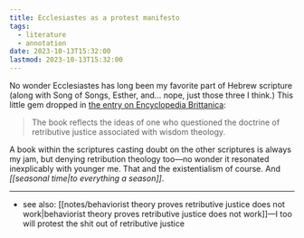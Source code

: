 ```yaml
---
title: Ecclesiastes as a protest manifesto
tags:
  - literature
  - annotation
date: 2023-10-13T15:32:00
lastmod: 2023-10-13T15:32:00
---
```

No wonder Ecclesiastes has long been my favorite part of Hebrew scripture (along with Song of Songs, Esther, and… nope, just those three I think.) This little gem dropped in [the entry on Encyclopedia Brittanica](https://www.britannica.com/topic/Ecclesiastes-Old-Testament): 

> The book reflects the ideas of one who questioned the doctrine of retributive justice associated with wisdom theology.

A book within the scriptures casting doubt on the other scriptures is always my jam, but denying retribution theology too—no wonder it resonated inexplicably with younger me. That and the existentialism of course. And *[[seasonal time|to everything a season]]*. 

---
- see also: [[notes/behaviorist theory proves retributive justice does not work|behaviorist theory proves retributive justice does not work]]—I too will protest the shit out of retributive justice